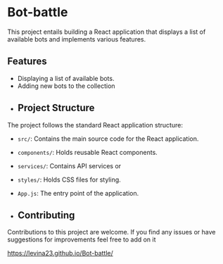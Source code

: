 # Bot-battle
This project entails building a React application that displays a list of available bots and implements various features. 
## Features
- Displaying a list of available bots.
- Adding new bots to the collection
- ## Project Structure

The project follows the standard React application structure:

- `src/`: Contains the main source code for the React application.
- `components/`: Holds reusable React components.
- `services/`: Contains API services or 
- `styles/`: Holds CSS files for styling.
- `App.js`: The entry point of the application.

- ## Contributing

Contributions to this project are welcome.
If you find any issues or have suggestions for improvements feel free to add on it

 https://levina23.github.io/Bot-battle/
